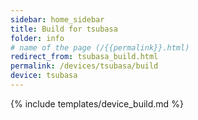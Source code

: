 ```yaml
---
sidebar: home_sidebar
title: Build for tsubasa
folder: info
# name of the page (/{{permalink}}.html)
redirect_from: tsubasa_build.html
permalink: /devices/tsubasa/build
device: tsubasa
---
```

{% include templates/device_build.md %}
